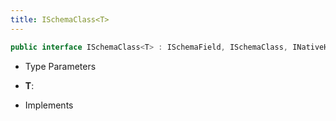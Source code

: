```yaml
---
title: ISchemaClass<T>
---
```


```csharp
public interface ISchemaClass<T> : ISchemaField, ISchemaClass, INativeHandle where T : ISchemaClass<T>
```

- Type Parameters

- **T**: 

- Implements

